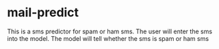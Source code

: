 # mail-predict
This is a sms predictor for spam or ham sms.
The user will enter the sms into the model. The model will tell whether the sms is spam or ham sms
